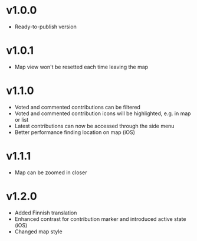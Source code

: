 v1.0.0
======

- Ready-to-publish version 

v1.0.1
======

- Map view won't be resetted each time leaving the map

v1.1.0
======

- Voted and commented contributions can be filtered
- Voted and commented contribution icons will be highlighted, e.g. in map or list
- Latest contributions can now be accessed through the side menu
- Better performance finding location on map (iOS)

v1.1.1
======

- Map can be zoomed in closer

v1.2.0
======

- Added Finnish translation
- Enhanced contrast for contribution marker and introduced active state (iOS)
- Changed map style
